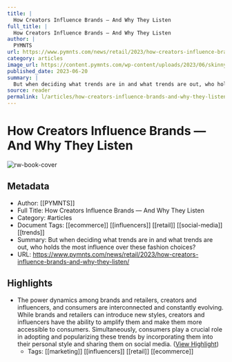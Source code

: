 ```yaml
---
title: |
  How Creators Influence Brands — And Why They Listen
full_title: |
  How Creators Influence Brands — And Why They Listen
author: |
  PYMNTS
url: https://www.pymnts.com/news/retail/2023/how-creators-influence-brands-and-why-they-listen/
category: articles
image_url: https://content.pymnts.com/wp-content/uploads/2023/06/skinny-jeans-retail-1000x600.jpg
published_date: 2023-06-20
summary: |
  But when deciding what trends are in and what trends are out, who holds the most influence over these fashion choices?
source: reader
permalink: l/articles/how-creators-influence-brands-and-why-they-listen
---
```

# How Creators Influence Brands — And Why They Listen

![rw-book-cover](https://content.pymnts.com/wp-content/uploads/2023/06/skinny-jeans-retail-1000x600.jpg)

## Metadata
- Author: [[PYMNTS]]
- Full Title: How Creators Influence Brands — And Why They Listen
- Category: #articles
- Document Tags: [[ecommerce]] [[influencers]] [[retail]] [[social-media]] [[trends]] 
- Summary: But when deciding what trends are in and what trends are out, who holds the most influence over these fashion choices?
- URL: https://www.pymnts.com/news/retail/2023/how-creators-influence-brands-and-why-they-listen/

## Highlights
- The power dynamics among brands and retailers, creators and influencers, and consumers are interconnected and constantly evolving. While brands and retailers can introduce new styles, creators and influencers have the ability to amplify them and make them more accessible to consumers. Simultaneously, consumers play a crucial role in adopting and popularizing these trends by incorporating them into their personal style and sharing them on social media. ([View Highlight](https://read.readwise.io/read/01h98074v336a1737kg9hy8jk8))
    - Tags: [[marketing]] [[influencers]] [[retail]] [[ecommerce]] 


